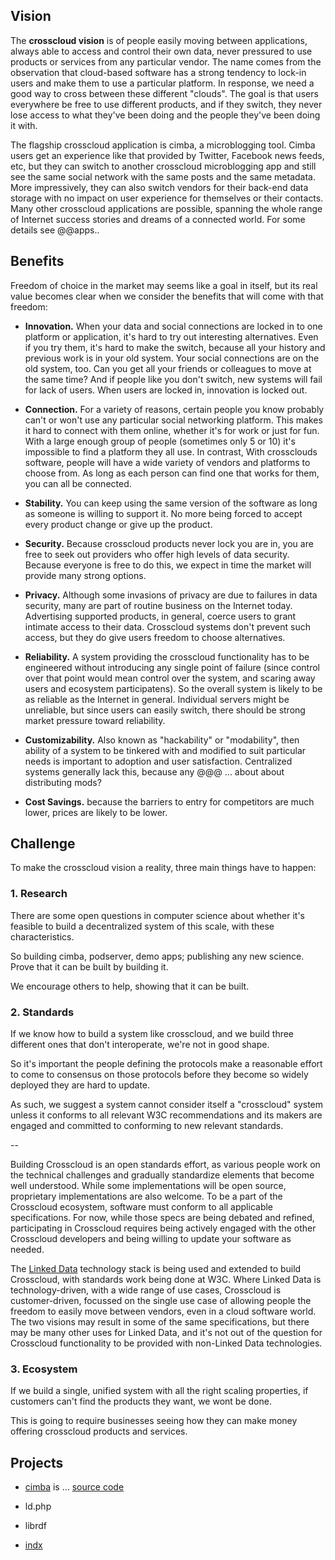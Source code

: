 
## Vision

The **crosscloud vision** is of people easily moving between
applications, always able to access and control their own data, never
pressured to use products or services from any particular vendor.  The
name comes from the observation that cloud-based software has a strong
tendency to lock-in users and make them to use a particular platform.
In response, we need a good way to cross between these different
"clouds".  The goal is that users everywhere be free to use different
products, and if they switch, they never lose access to what they've
been doing and the people they've been doing it with.

The flagship crosscloud application is cimba, a microblogging tool.
Cimba users get an experience like that provided by Twitter, Facebook
news feeds, etc, but they can switch to another crosscloud
microblogging app and still see the same social network with the same
posts and the same metadata.  More impressively, they can also switch
vendors for their back-end data storage with no impact on user
experience for themselves or their contacts.  Many other crosscloud
applications are possible, spanning the whole range of Internet
success stories and dreams of a connected world.  For some details see
@@apps..

## Benefits

Freedom of choice in the market may seems like a goal in itself,
but its real value becomes clear when we consider the benefits that
will come with that freedom:

  - **Innovation.** When your data and social connections are locked
      in to one platform or application, it's hard to try out
      interesting alternatives.  Even if you try them, it's hard to
      make the switch, because all your history and previous work is
      in your old system.  Your social connections are on the old
      system, too.  Can you get all your friends or colleagues to
      move at the same time?  And if people like you don't switch, new
      systems will fail for lack of users.  When users are locked in,
      innovation is locked out.

  - **Connection.** For a variety of reasons, certain people you know
      probably can't or won't use any particular social networking
      platform.  This makes it hard to connect with them
      online, whether it's for work or just for fun.  With a
      large enough group of people (sometimes only 5 or 10) it's
      impossible to find a platform they all use.  In contrast, With
      crossclouds software, people will have a wide variety of vendors and
      platforms to choose from.  As long as each person can find one
      that works for them, you can all be connected.

  - **Stability.** You can keep using the same version of the software
      as long as someone is willing to support it.  No more being
      forced to accept every product change or give up the product.

  - **Security.** Because crosscloud products never lock you are in,
      you are free to seek out providers who offer high levels of data
      security.  Because everyone is free to do this, we expect in
      time the market will provide many strong options.

  - **Privacy.** Although some invasions of privacy are due to
      failures in data security, many are part of routine business on
      the Internet today.  Advertising supported products, in general,
      coerce users to grant intimate access to their data.  Crosscloud
      systems don't prevent such access, but they do give users
      freedom to choose alternatives.

  - **Reliability.** A system providing the crosscloud functionality
      has to be engineered without introducing any single point of
      failure (since control over that point would mean control over
      the system, and scaring away users and ecosystem participatens).
      So the overall system is likely to be as reliable as the
      Internet in general.  Individual servers might be unreliable,
      but since users can easily switch, there should be strong market
      pressure toward reliability.

  - **Customizability.**  Also known as "hackability" or "modability", then ability of a system to be tinkered with and modified to suit particular needs is important to adoption and user satisfaction.  Centralized systems generally lack this, because any @@@     ... about about distributing mods?


  - **Cost Savings.** because the barriers to entry for competitors
      are much lower, prices are likely to be lower.

## Challenge

To make the crosscloud vision a reality, three main things have to happen:

### 1.  Research

There are some open questions in computer science about whether it's
feasible to build a decentralized system of this scale, with these
characteristics.

So building cimba, podserver, demo apps; publishing any new science.
Prove that it can be built by building it.

We encourage others to help, showing that it can be built.

### 2.  Standards

If we know how to build a system like crosscloud, and we build three different ones that don't interoperate, we're not in good shape.

So it's important the people defining the protocols make a reasonable effort to come to consensus on those protocols before they become so widely deployed they are hard to update.

As such, we suggest a system cannot consider itself a "crosscloud" system unless it conforms to all relevant W3C recommendations and its makers are engaged and committed to conforming to new relevant standards.

--


Building Crosscloud is an open standards effort, as various people
work on the technical challenges and gradually standardize elements
that become well understood.  While some implementations will be open
source, proprietary implementations are also welcome.  To be a part of
the Crosscloud ecosystem, software must conform to all applicable
specifications.  For now, while those specs are being debated and
refined, participating in Crosscloud requires being actively engaged
with the other Crosscloud developers and being willing to update your
software as needed.

The [Linked Data](http://en.wikipedia.org/wiki/Linked_data) technology
stack is being used and extended to build Crosscloud, with standards
work being done at W3C.  Where Linked Data is technology-driven, with
a wide range of use cases, Crosscloud is customer-driven, focussed on
the single use case of allowing people the freedom to easily move
between vendors, even in a cloud software world.  The two visions may
result in some of the same specifications, but there may be many other
uses for Linked Data, and it's not out of the question for Crosscloud
functionality to be provided with non-Linked Data technologies.

### 3.  Ecosystem

If we build a single, unified system with all the right scaling properties, if customers can't find the products they want, we wont be done.

This is going to require businesses seeing how they can make money offering crosscloud products and services.

## Projects

- [cimba](http://cimba.co) is ...  [source code](https://github.com/linkeddata/cimba/)

- ld.php

- librdf

- [indx](https://github.com/sociam/indx/)

  


